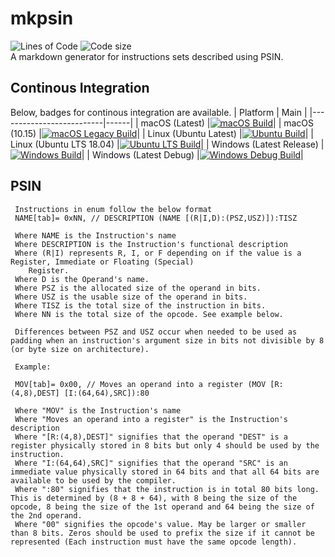 # mkpsin
![Lines of Code](https://tokei.rs/b1/github/noahw2021/mkpsin)
![Code size](https://img.shields.io/github/languages/code-size/noahw2021/mkpsin.svg)
<br>
A markdown generator for instructions sets described using PSIN.
## Continous Integration
Below, badges for continous integration are available.
| Platform                 | Main |
|--------------------------|------|
| macOS (Latest)           |[![macOS Build](https://github.com/noahw2021/mkpsin/actions/workflows/c-macos.yml/badge.svg)](https://github.com/noahw2021/mkpsin/actions/workflows/c-macos.yml)|
| macOS (10.15)            |[![macOS Legacy Build](https://github.com/noahw2021/mkpsin/actions/workflows/c-osxlegacy.yml/badge.svg)](https://github.com/noahw2021/mkpsin/actions/workflows/c-osxlegacy.yml)|
| Linux (Ubuntu Latest)    |[![Ubuntu Build](https://github.com/noahw2021/mkpsin/actions/workflows/c-ubuntu.yml/badge.svg)](https://github.com/noahw2021/mkpsin/actions/workflows/c-ubuntu.yml)|
| Linux (Ubuntu LTS 18.04) |[![Ubuntu LTS Build](https://github.com/noahw2021/mkpsin/actions/workflows/c-ubuntults.yml/badge.svg)](https://github.com/noahw2021/mkpsin/actions/workflows/c-ubuntults.yml)|
| Windows (Latest Release) |[![Windows Build](https://github.com/noahw2021/mkpsin/actions/workflows/c-windows.yml/badge.svg)](https://github.com/noahw2021/mkpsin/actions/workflows/c-windows.yml)|
| Windows (Latest Debug)   |[![Windows Debug Build](https://github.com/noahw2021/mkpsin/actions/workflows/c-windbg.yml/badge.svg)](https://github.com/noahw2021/mkpsin/actions/workflows/c-windbg.yml)|

## PSIN
```
 Instructions in enum follow the below format
 NAME[tab]= 0xNN, // DESCRIPTION (NAME [(R|I,D):(PSZ,USZ)]):TISZ
 
 Where NAME is the Instruction's name
 Where DESCRIPTION is the Instruction's functional description
 Where (R|I) represents R, I, or F depending on if the value is a Register, Immediate or Floating (Special)
	Register.
 Where D is the Operand's name.
 Where PSZ is the allocated size of the operand in bits.
 Where USZ is the usable size of the operand in bits.
 Where TISZ is the total size of the instruction in bits.
 Where NN is the total size of the opcode. See example below.
 
 Differences between PSZ and USZ occur when needed to be used as padding when an instruction's argument size in bits not divisible by 8 (or byte size on architecture).
 
 Example:
 
 MOV[tab]= 0x00, // Moves an operand into a register (MOV [R:(4,8),DEST] [I:(64,64),SRC]):80
 
 Where "MOV" is the Instruction's name
 Where "Moves an operand into a register" is the Instruction's description
 Where "[R:(4,8),DEST]" signifies that the operand "DEST" is a register physically stored in 8 bits but only 4 should be used by the instruction.
 Where "I:(64,64),SRC]" signifies that the operand "SRC" is an immediate value physically stored in 64 bits and that all 64 bits are available to be used by the compiler.
 Where ":80" signifies that the instruction is in total 80 bits long. This is determined by (8 + 8 + 64), with 8 being the size of the opcode, 8 being the size of the 1st operand and 64 being the size of the 2nd operand.
 Where "00" signifies the opcode's value. May be larger or smaller than 8 bits. Zeros should be used to prefix the size if it cannot be represented (Each instruction must have the same opcode length).
 ```
